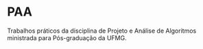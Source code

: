 # PAA
Trabalhos práticos da disciplina de Projeto e Análise de Algoritmos ministrada para Pós-graduação da UFMG.
